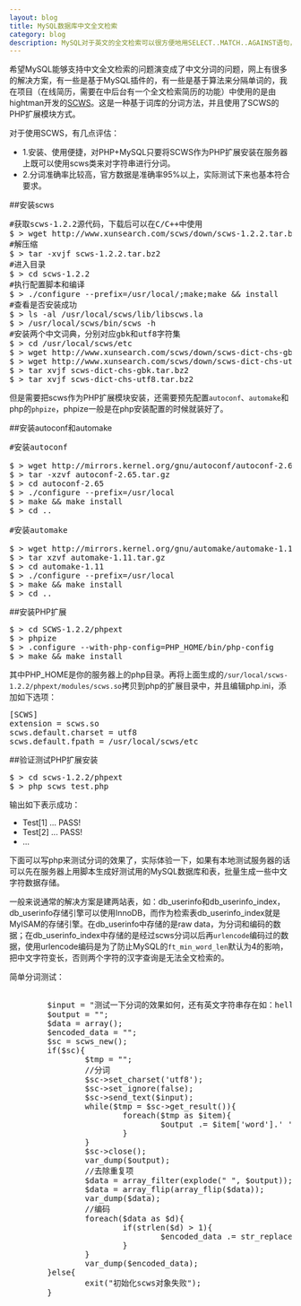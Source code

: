 ```yaml
---
layout: blog
title: MySQL数据库中文全文检索
category: blog
description: MySQL对于英文的全文检索可以很方便地用SELECT..MATCH..AGAINST语句，但是对于不以空格分隔的中文词语，MySQL一直以来都是不支持的，所以需要有一种方法来对中文进行分词，再对分词的数据进行全文检索。
---
```

希望MySQL能够支持中文全文检索的问题演变成了中文分词的问题，网上有很多的解决方案，有一些是基于MySQL插件的，有一些是基于算法来分隔单词的，我在项目（在线简历，需要在中后台有一个全文检索简历的功能）中使用的是由hightman开发的<a href="http://www.xunsearch.com/scws/" target="_blank">SCWS</a>。这是一种基于词库的分词方法，并且使用了SCWS的PHP扩展模块方式。

对于使用SCWS，有几点评估：

- 1.安装、使用便捷，对PHP+MySQL只要将SCWS作为PHP扩展安装在服务器上既可以使用scws类来对字符串进行分词。
- 2.分词准确率比较高，官方数据是准确率95%以上，实际测试下来也基本符合要求。

##安装scws

<pre>
#获取scws-1.2.2源代码，下载后可以在C/C++中使用
$ > wget http://www.xunsearch.com/scws/down/scws-1.2.2.tar.bz2
#解压缩
$ > tar -xvjf scws-1.2.2.tar.bz2
#进入目录
$ > cd scws-1.2.2
#执行配置脚本和编译
$ > ./configure --prefix=/usr/local/;make;make && install
#查看是否安装成功
$ > ls -al /usr/local/scws/lib/libscws.la
$ > /usr/local/scws/bin/scws -h
#安装两个中文词典，分别对应gbk和utf8字符集
$ > cd /usr/local/scws/etc
$ > wget http://www.xunsearch.com/scws/down/scws-dict-chs-gbk.tar.bz2
$ > wget http://www.xunsearch.com/scws/down/scws-dict-chs-utf8.tar.bz2
$ > tar xvjf scws-dict-chs-gbk.tar.bz2
$ > tar xvjf scws-dict-chs-utf8.tar.bz2
</pre>

但是需要把scws作为PHP扩展模块安装，还需要预先配置<code>autoconf</code>、<code>automake</code>和php的<code>phpize</code>，phpize一般是在php安装配置的时候就装好了。

##安装autoconf和automake

<pre>
#安装autoconf

$ > wget http://mirrors.kernel.org/gnu/autoconf/autoconf-2.65.tar.gz
$ > tar -xzvf autoconf-2.65.tar.gz
$ > cd autoconf-2.65
$ > ./configure --prefix=/usr/local
$ > make && make install
$ > cd ..

#安装automake

$ > wget http://mirrors.kernel.org/gnu/automake/automake-1.11.tar.gz
$ > tar xzvf automake-1.11.tar.gz
$ > cd automake-1.11
$ > ./configure --prefix=/usr/local
$ > make && make install
$ > cd ..
</pre>

##安装PHP扩展

<pre>
$ > cd SCWS-1.2.2/phpext
$ > phpize
$ > .configure --with-php-config=PHP_HOME/bin/php-config
$ > make && make install
</pre>

其中PHP_HOME是你的服务器上的php目录。再将上面生成的<code>/sur/local/scws-1.2.2/phpext/modules/scws.so</code>拷贝到php的扩展目录中，并且编辑php.ini，添加如下选项：

<pre>
[SCWS]
extension = scws.so
scws.default.charset = utf8
scws.default.fpath = /usr/local/scws/etc
</pre>

##验证测试PHP扩展安装

<pre>
$ > cd scws-1.2.2/phpext
$ > php scws_test.php
</pre>

输出如下表示成功：

- Test[1] ... PASS!
- Test[2] ... PASS!
- ...

下面可以写php来测试分词的效果了，实际体验一下，如果有本地测试服务器的话可以先在服务器上用脚本生成好测试用的MySQL数据库和表，批量生成一些中文字符数据存储。

一般来说通常的解决方案是建两站表，如：db_userinfo和db_userinfo_index，db_userinfo存储引擎可以使用InnoDB，而作为检索表db_userinfo_index就是MyISAM的存储引擎。在db_userinfo中存储的是raw data，为分词和编码的数据；在db_userinfo_index中存储的是经过scws分词以后再<code>urlencode</code>编码过的数据，使用urlencode编码是为了防止MySQL的<code>ft_min_word_len</code>默认为4的影响，把中文字符变长，否则两个字符的汉字查询是无法全文检索的。

简单分词测试：
<pre>
	
        $input = "测试一下分词的效果如何，还有英文字符串存在如：hello world！再测试一下特殊字符的分割情况：哈哈%嘻嘻&*(如何)。";
        $output = "";
        $data = array();
        $encoded_data = "";
        $sc = scws_new();
        if($sc){
                $tmp = "";
                //分词
                $sc->set_charset('utf8');
                $sc->set_ignore(false);
                $sc->send_text($input);
                while($tmp = $sc->get_result()){
                        foreach($tmp as $item){
                                $output .= $item['word'].' ';
                        }
                }
                $sc->close();
                var_dump($output);
                //去除重复项
                $data = array_filter(explode(" ", $output));
                $data = array_flip(array_flip($data));
                var_dump($data);
                //编码
                foreach($data as $d){
                        if(strlen($d) > 1){
                                $encoded_data .= str_replace('%','',urlencode($d)).' ';
                        }
                }
                var_dump($encoded_data);
        }else{
                exit("初始化scws对象失败");
        }
	
</pre>